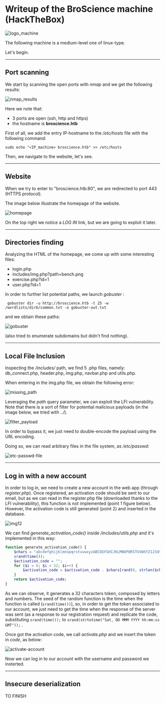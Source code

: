 # Writeup of the BroScience machine (HackTheBox)

![logo_machine](/images/htb_broscience/logo_machine.png?raw=true)

The following machine is a medium-level one of linux-type.

Let's begin.

---

## Port scanning

We start by scanning the open ports with *nmap* and we get the following results:

![nmap_results](/images/htb_broscience/nmap.png?raw=true)

Here we note that:
  * 3 ports are open (ssh, http and https)
  * the hostname is **broscience.htb**


First of all, we add the entry IP-hostname to the */etc/hosts* file with the following command:

```
sudo echo "<IP_machine> broscience.htb" >> /etc/hosts  
```

  
Then, we navigate to the website, let's see. 
 
---

## Website
 
When we try to enter to "broscience.htb:80", we are redirected to port 443 (HTTPS protocol).

The image below illustrate the homepage of the website.

![homepage](/images/htb_broscience/homepage.png?raw=true)
 
 On the top right we notice a *LOG IN* link, but we are going to exploit it later. 
 
---

## Directories finding
 
Analyzing the HTML of the homepage, we come up with some interesting files:
 * login.php
 * includes/img.php?path=bench.png
 * exercise.php?id=1
 * user.php?id=1

 In order to further list potential paths, we launch *gobuster* :
 
 ```
  gobuster dir -u http://broscience.htb -t 25 -w /wordlists/dirb/common.txt -o gobuster-out.txt
 ```
 
and we obtain these paths:

![gobuster](/images/htb_broscience/gobuster.png?raw=true)

(also tried to enumerate subdomains but didn't find nothing).

---

## Local File Inclusion

Inspecting the */includes/* path, we find 5 .php files, namely: db_connect.php, header.php, img.php, navbar.php and utils.php.

When entering in the img.php file, we obtain the following error:

![missing_path](/images/htb_broscience/img_php_missing_path.png?raw=true)

Leveraging the *path* query parameter, we can exploit the LFI vulnerability. Note that there is a sort of filter for potential malicious payloads (in the image below, we tried with *../*).

![filter_payload](/images/htb_broscience/filter_img_php.png)

In order to bypass it, we just need to double-encode the payload using the URL encoding.

Doing so, we can read arbitrary files in the file system, as */etc/passwd*:

![etc-passwd-file](/images/htb_broscience/img1.png)

---

## Log in with a new account

In order to log in, we need to create a new account in the web app (through *register.php*).
Once registered, an activation code should be sent to our email, but as we can read in the register.php file (downloaded thanks to the LFI vulnerability), this function is not implemented (point 1 figure below). However, the activation code is still generated (point 2) and inserted in the database.

![img12](/images/htb_broscience/img12.png)

We can find *generate_activation_code()* inside */includes/utils.php* and it's implemented in this way:

```php
function generate_activation_code() {
    $chars = "abcdefghijklmnopqrstuvwxyzABCDEFGHIJKLMNOPQRSTUVWXYZ1234567890";
    srand(time());
    $activation_code = "";
    for ($i = 0; $i < 32; $i++) {
        $activation_code = $activation_code . $chars[rand(0, strlen($chars) - 1)];
    }
    return $activation_code;
}
```

As we can observe, it generates a 32 characters token, composed by letters and numbers. The seed of the random function is the time when the function is called (`srand(time())`), so, in order to get the token associated to our account, we just need to get the time when the response of the server was sent (as a response to our registration request) and replicate the code, substituting `srand(time());` to `srand(strtotime("Sat, DD MMM YYYY hh:mm:ss GMT"));` .

Once got the activation code, we call *activate.php* and we insert the token in *code*, as below:

![activate-account](/images/htb_broscience/img3.png)

Now we can log in to our account with the username and password we insterted.

---

## Insecure deserialization

TO FINISH



